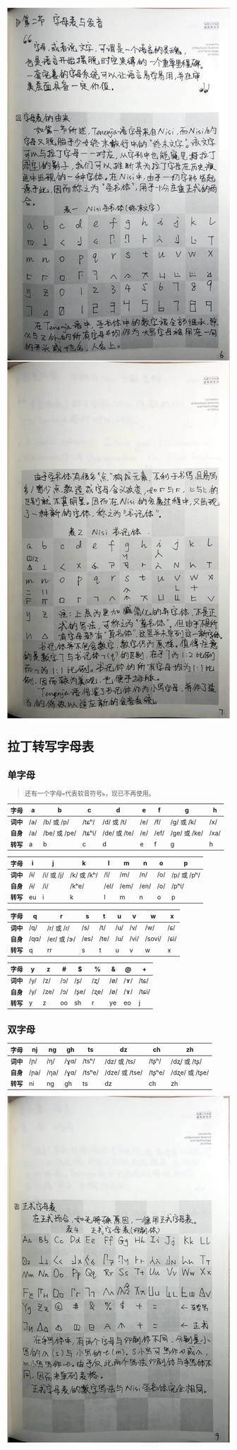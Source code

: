 ![Tenenja语教程-初稿-11](Tenenja语教程-初稿/Tenenja语教程-初稿-11.jpeg)
![Tenenja语教程-初稿-12](Tenenja语教程-初稿/Tenenja语教程-初稿-12.jpeg)

# 拉丁转写字母表
## 单字母

> 还有一个字母`=`代表软音符号`ь`，现已不再使用。

|  **字母**  |  a  |  b  |  c  |  d  |  e  |  f  |  g  |  h  |
| --- | --- | --- | --- | --- | --- | --- | --- | --- |
|  **词中**  | /a/ | /b/ 或 /p/ | /tɕʰ/ | /d/ 或 /t/ | /e/ | /f/ | /g/ 或 /k/ | /x/ |
|  **自身**  | /a/ | /be/ 或 /pe/ | /tɕʰi/ | /de/ 或 /te/ | /e/ | /ef/ | /ge/ 或 /ke/ | /xa/ |
|  **转写**  |  a  |  b  |  c  |  d  |  e  |  f  |  g  |  h  |

|  **字母**  |  i  |  j  |  k  |  l  |  m  |  n  |  o  |  p  |
| ---| --- | --- | --- | --- | --- | --- | --- | --- |
|  **词中**  | /ɨ/ | /i/ 或 /j/ | /k/ 或 /kʰ/ | /l/ | /m/ | /n/ | /o/ | /p/ 或 /pʰ/ |
|  **自身**  | /ɨ/ | /i/ | /kʰe/ | /el/ | /em/ | /en/ | /o/ | /pʰi/ |
|  **转写**  |  eu  |  i  |  k  |  l  |  m  |  n  |  o  |  p  |

|  **字母**  |  q  |  r  |  s  |  t  |  u  |  v  |  w  |  x  |
| ---| --- | --- | --- | --- | --- | --- | --- | --- |
|  **词中**  | /q/ | /r/ 或 /ɾ/ | /s/| /t/ | /u/ | /v/ | /w/ | /ɕ/ |
|  **自身**  | /qɑ/ | /er/ 或 /ɝ/ | /es/ | /te/ | /u/ | /vi/ | /sovi/ | /ɕi/ |
|  **转写**  |  q  |  rr  |  s  |  t  |  u  |  v  |  w  |  x  |

|  **字母**  |  y  |  z  |  #  |  $  |  %  |  &  |  @  |  +  |
| ---| --- | --- | --- | --- | --- | --- | --- | --- |
|  **词中**  | /y/ | /z/ | /ɔ/ | /ʂ/ | /ʐ/ | /ø/ | /ɤ/ | /tɕ/ |
|  **自身**  | /y/ | /ze/ | /ɔ/ | /ʂe/ | /ʐe/ | /ø/ | /ɤ/ | /tɕi/ |
|  **转写**  |  y  |  z  |  oo  |  sh  |  r  |  ye  |  eo  |  j  |

## 双字母

|  **字母**  |  nj  |  ng  |  gh  |  ts  |  dz  |  ch  |  zh  |
| ---| --- | --- | --- | --- | --- | --- | --- |
|  **词中**  | /ɲ/ | /ŋ/ | /ɣɑ/ | /tsʰ/ | /dz/ 或 /ts/ | /tʂʰ/ | /dʐ/ 或 /tʂ/ | /ɣ/ | /ɲ/ |
|  **自身**  | /ɲa/ | /ŋa/ | /ɣɑ/ | /tsʰe/ | /dze/ 或 /tse/ | /tʂʰe/ | /dʐe/ 或 /tʂe/ |
|  **转写**  |  ni  |  ng  |  gh  |  ts  |  dz  |  ch  |  zh  |

![Tenenja语教程-初稿-16](Tenenja语教程-初稿/Tenenja语教程-初稿-16.jpeg)
